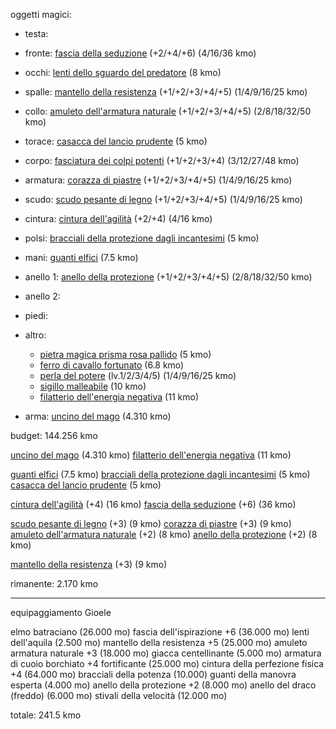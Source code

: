oggetti magici:
- testa: 
- fronte: [fascia della seduzione](https://golarion.altervista.org/wiki/Fascia_della_Seduzione) (+2/+4/+6) (4/16/36 kmo)
- occhi: [lenti dello sguardo del predatore](https://golarion.altervista.org/wiki/Lenti_dello_Sguardo_del_Predatore) (8 kmo)
- spalle: [mantello della resistenza](https://golarion.altervista.org/wiki/Mantello_della_Resistenza) (+1/+2/+3/+4/+5) (1/4/9/16/25 kmo)
- collo: [amuleto dell'armatura naturale](https://golarion.altervista.org/wiki/Amuleto_dell%27Armatura_Naturale) (+1/+2/+3/+4/+5) (2/8/18/32/50 kmo)
- torace: [casacca del lancio prudente](https://golarion.altervista.org/wiki/Casacca_del_Lancio_Prudente) (5 kmo)
- corpo: [fasciatura dei colpi potenti](https://golarion.altervista.org/wiki/Fasciatura_dei_Colpi_Potenti) (+1/+2/+3/+4) (3/12/27/48 kmo)
- armatura: [corazza di piastre](https://golarion.altervista.org/wiki/Armature/Corazza_di_Piastre) (+1/+2/+3/+4/+5) (1/4/9/16/25 kmo)
- scudo: [scudo pesante di legno](https://golarion.altervista.org/wiki/Armature/Scudo_Pesante_di_Legno) (+1/+2/+3/+4/+5) (1/4/9/16/25 kmo)
- cintura: [cintura dell'agilità](https://golarion.altervista.org/wiki/Cintura_dell%27Agilit%C3%A0) (+2/+4) (4/16 kmo)
- polsi: [bracciali della protezione dagli incantesimi](https://golarion.altervista.org/wiki/Bracciali_della_Protezione_dagli_Incantesimi) (5 kmo)
- mani: [guanti elfici](https://golarion.altervista.org/wiki/Guanti_Elfici) (7.5 kmo)
- anello 1: [anello della protezione](https://golarion.altervista.org/wiki/Anello_di_Protezione) (+1/+2/+3/+4/+5) (2/8/18/32/50 kmo)
- anello 2: 
- piedi:
- altro:
	- [pietra magica prisma rosa pallido](https://golarion.altervista.org/wiki/Pietre_Magiche) (5 kmo)
	- [ferro di cavallo fortunato](https://golarion.altervista.org/wiki/Ferro_di_Cavallo_Fortunato) (6.8 kmo)
	- [perla del potere](https://golarion.altervista.org/wiki/Perla_del_Potere) (lv.1/2/3/4/5) (1/4/9/16/25 kmo)
	- [sigillo malleabile](https://golarion.altervista.org/wiki/Simbolo_Malleabile) (10 kmo)
	- [filatterio dell'energia negativa](https://golarion.altervista.org/wiki/Filatterio_dell%27Energia_Negativa) (11 kmo)

- arma: [uncino del mago](https://golarion.altervista.org/wiki/Uncino_del_Mago) (4.310 kmo)

budget: 144.256 kmo

[uncino del mago](https://golarion.altervista.org/wiki/Uncino_del_Mago) (4.310 kmo)
[filatterio dell'energia negativa](https://golarion.altervista.org/wiki/Filatterio_dell%27Energia_Negativa) (11 kmo)

[guanti elfici](https://golarion.altervista.org/wiki/Guanti_Elfici) (7.5 kmo)
[bracciali della protezione dagli incantesimi](https://golarion.altervista.org/wiki/Bracciali_della_Protezione_dagli_Incantesimi) (5 kmo)
[casacca del lancio prudente](https://golarion.altervista.org/wiki/Casacca_del_Lancio_Prudente) (5 kmo)

[cintura dell'agilità](https://golarion.altervista.org/wiki/Cintura_dell%27Agilit%C3%A0) (+4) (16 kmo)
[fascia della seduzione](https://golarion.altervista.org/wiki/Fascia_della_Seduzione) (+6) (36 kmo)

[scudo pesante di legno](https://golarion.altervista.org/wiki/Armature/Scudo_Pesante_di_Legno) (+3) (9 kmo)
[corazza di piastre](https://golarion.altervista.org/wiki/Armature/Corazza_di_Piastre) (+3) (9 kmo)
[amuleto dell'armatura naturale](https://golarion.altervista.org/wiki/Amuleto_dell%27Armatura_Naturale) (+2) (8 kmo)
[anello della protezione](https://golarion.altervista.org/wiki/Anello_di_Protezione) (+2) (8 kmo)

[mantello della resistenza](https://golarion.altervista.org/wiki/Mantello_della_Resistenza) (+3) (9 kmo)

rimanente: 2.170 kmo

---

equipaggiamento Gioele

elmo batraciano (26.000 mo)
fascia dell'ispirazione +6 (36.000 mo)
lenti dell'aquila (2.500 mo)
mantello della resistenza +5 (25.000 mo)
amuleto armatura naturale +3 (18.000 mo)
giacca centellinante (5.000 mo)
armatura di cuoio borchiato +4 fortificante (25.000 mo)
cintura della perfezione fisica +4 (64.000 mo)
bracciali della potenza (10.000)
guanti della manovra esperta (4.000 mo)
anello della protezione +2 (8.000 mo)
anello del draco (freddo) (6.000 mo)
stivali della velocità (12.000 mo)

totale: 241.5 kmo
 